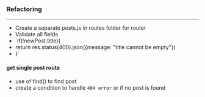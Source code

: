 
### Refactoring
-----------------
- Create a separate posts.js in routes folder for router
- Validate all fields
- `if(!newPost.title){
- return res.status(400).json({message: "title cannot be empty"})
- }`

#### get single post route
- use of find() to find post
- create a condition to handle `404 error` or if no post is found    
